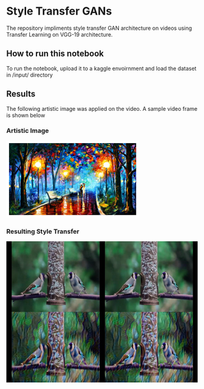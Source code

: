# Style Transfer GANs
The repository impliments style transfer GAN architecture on videos using Transfer Learning on VGG-19 architecture. 

## How to run this notebook
To run the notebook, upload it to a kaggle envoirnment and load the dataset in /input/ directory

## Results
The following artistic image was applied on the video. A sample video frame is shown below

### Artistic Image
![alt text](style.png)

### Resulting Style Transfer

![alt text](c1.jpg)
